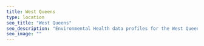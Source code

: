 ```yaml
---
title: West Queens
type: location
seo_title: "West Queens"
seo_description: "Environmental Health data profiles for the West Queens neighborhood of NYC."
seo_image: ""
---
```

